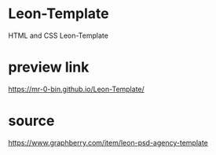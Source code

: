 # Leon-Template
HTML and CSS Leon-Template
# preview link
https://mr-0-bin.github.io/Leon-Template/
# source
https://www.graphberry.com/item/leon-psd-agency-template
